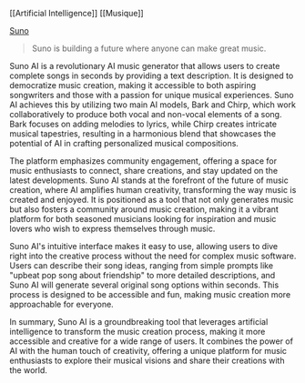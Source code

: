 [[Artificial Intelligence]] [[Musique]]

[Suno](https://suno.com)
> Suno is building a future where anyone can make great music.

Suno AI is a revolutionary AI music generator that allows users to create complete songs in seconds by providing a text description. It is designed to democratize music creation, making it accessible to both aspiring songwriters and those with a passion for unique musical experiences. Suno AI achieves this by utilizing two main AI models, Bark and Chirp, which work collaboratively to produce both vocal and non-vocal elements of a song. Bark focuses on adding melodies to lyrics, while Chirp creates intricate musical tapestries, resulting in a harmonious blend that showcases the potential of AI in crafting personalized musical compositions.

The platform emphasizes community engagement, offering a space for music enthusiasts to connect, share creations, and stay updated on the latest developments. Suno AI stands at the forefront of the future of music creation, where AI amplifies human creativity, transforming the way music is created and enjoyed. It is positioned as a tool that not only generates music but also fosters a community around music creation, making it a vibrant platform for both seasoned musicians looking for inspiration and music lovers who wish to express themselves through music.

Suno AI's intuitive interface makes it easy to use, allowing users to dive right into the creative process without the need for complex music software. Users can describe their song ideas, ranging from simple prompts like "upbeat pop song about friendship" to more detailed descriptions, and Suno AI will generate several original song options within seconds. This process is designed to be accessible and fun, making music creation more approachable for everyone.

In summary, Suno AI is a groundbreaking tool that leverages artificial intelligence to transform the music creation process, making it more accessible and creative for a wide range of users. It combines the power of AI with the human touch of creativity, offering a unique platform for music enthusiasts to explore their musical visions and share their creations with the world.
